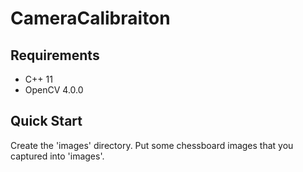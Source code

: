 # CameraCalibraiton
## Requirements
- C++ 11
- OpenCV 4.0.0

## Quick Start
Create the 'images' directory.
Put some chessboard images that you captured into 'images'.
